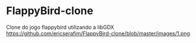 # FlappyBird-clone
Clone do jogo flappybird utilizando a libGDX
https://github.com/ericserafim/FlappyBird-clone/blob/master/images/1.png
